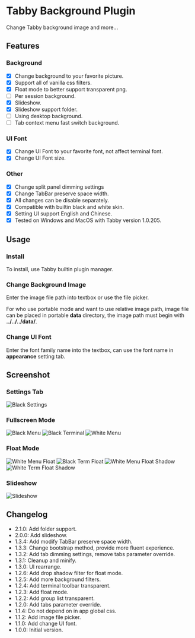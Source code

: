 # Tabby Background Plugin

Change Tabby background image and more...

## Features

### Background

- [x] Change background to your favorite picture.
- [x] Support all of vanilla css filters.
- [x] Float mode to better support transparent png.
- [ ] Per session background.
- [x] Slideshow.
- [x] Slideshow support folder.
- [ ] Using desktop background.
- [ ] Tab context menu fast switch background.

### UI Font

- [x] Change UI Font to your favorite font, not affect terminal font.
- [x] Change UI Font size.

### Other

- [x] Change split panel dimming settings
- [x] Change TabBar preserve space width.
- [x] All changes can be disable separately.
- [x] Compatible with builtin black and white skin.
- [x] Setting UI support English and Chinese.
- [x] Tested on Windows and MacOS with Tabby version 1.0.205.

## Usage

### Install

To install, use Tabby builtin plugin manager.

### Change Background Image

Enter the image file path into textbox or use the file picker.

For who use portable mode and want to use relative image path, image file can be placed in portable **data** directory, the image path must begin with **../../../data/**.

### Change UI Font

Enter the font family name into the textbox, can use the font name in **appearance** setting tab.

## Screenshot

### Settings Tab

![Black Settings](screenshots/black_settings.png)

### Fullscreen Mode

![Black Menu](screenshots/black_menu.png)
![Black Terminal](screenshots/black_term.png)
![White Menu](screenshots/white_menu.png)

### Float Mode

![White Menu Float](screenshots/white_menu_float.png)
![Black Term Float](screenshots/black_term_float.png)
![White Menu Float Shadow](screenshots/white_menu_float_shadow.png)
![White Term Float Shadow](screenshots/white_term_float_shadow.png)

### Slideshow

![Slideshow](screenshots/slideshow.gif)

## Changelog

- 2.1.0: Add folder support.
- 2.0.0: Add slideshow.
- 1.3.4: Add modify TabBar preserve space width.
- 1.3.3: Change bootstrap method, provide more fluent experience.
- 1.3.2: Add tab dimming settings, remove tabs parameter override.
- 1.3.1: Cleanup and minify.
- 1.3.0: UI rearrange.
- 1.2.6: Add drop shadow filter for float mode.
- 1.2.5: Add more background filters.
- 1.2.4: Add terminal toolbar transparent.
- 1.2.3: Add float mode.
- 1.2.2: Add group list transparent.
- 1.2.0: Add tabs parameter override.
- 1.1.4: Do not depend on in app global css.
- 1.1.2: Add image file picker.
- 1.1.0: Add change UI font.
- 1.0.0: Initial version.
